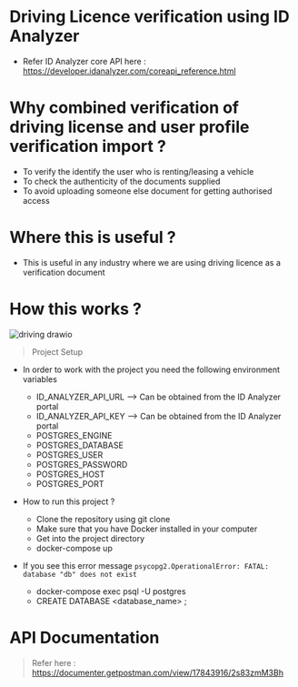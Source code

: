 # Driving Licence verification using ID Analyzer 

- Refer ID Analyzer core API here : https://developer.idanalyzer.com/coreapi_reference.html


# Why combined verification of driving license and user profile verification import ?

- To verify the identify the user who is renting/leasing a vehicle
- To check the authenticity of the documents supplied
- To avoid uploading someone else document for getting authorised access

# Where this is useful ?

- This is useful in any industry where we are using driving licence as a verification document 


# How this works ?
![driving drawio](https://user-images.githubusercontent.com/32489487/195359772-6769adf8-984e-4f91-9a05-f3b00461301b.png)






> Project Setup

- In order to work with the project you need the following environment variables
  - ID_ANALYZER_API_URL --> Can be obtained from the ID Analyzer portal
  - ID_ANALYZER_API_KEY --> Can be obtained from the ID Analyzer portal
  - POSTGRES_ENGINE
  - POSTGRES_DATABASE
  - POSTGRES_USER
  - POSTGRES_PASSWORD
  - POSTGRES_HOST
  - POSTGRES_PORT


- How to run this project ?
  - Clone the repository using git clone
  - Make sure that you have Docker installed in your computer
  - Get into the project directory
  - docker-compose up 

- If you see this error message `psycopg2.OperationalError: FATAL:  database "db" does not exist`
  - docker-compose exec <db> psql -U postgres
  - CREATE DATABASE <database_name> ;


# API Documentation

> Refer here : https://documenter.getpostman.com/view/17843916/2s83zmM3Bh
